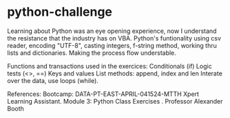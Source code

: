 # python-challenge

Learning about Python was an eye opening experience, now I understand the resistance that the industry has on VBA. Python's funtionality using csv reader, encoding "UTF-8", casting integers, f-string method, working thru lists and dictionaries. Making the process flow understable. 

Functions and transactions used in the exercices:
Conditionals (if)
Logic tests (<>, ==)
Keys and values
List methods: append, index and len
Interate over the data, use loops (while). 

References: 
Bootcamp: DATA-PT-EAST-APRIL-041524-MTTH Xpert Learning Assistant.
Module 3: Python Class Exercises . Professor Alexander Booth
